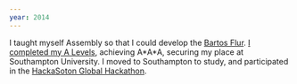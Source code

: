```yaml
---
year: 2014
---
```

I taught myself Assembly so that I could develop the [Bartos Flur](/bartos-flur/).
[I completed my A Levels](https://kecnuneaton.ac.uk/record-year-of-results/),
 achieving A\*A\*A, securing my place at Southampton University.
I moved to Southampton to study, and participated in the 
[HackaSoton Global Hackathon](https://www.facebook.com/HackaSoton/photos/?tab=album&album_id=560395350759659).
